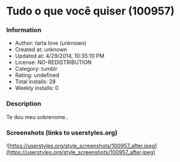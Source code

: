 # Tudo o que você quiser (100957)

### Information
- Author: tarta love (unknown)
- Created at: unknown
- Updated at: 4/29/2014, 10:35:10 PM
- License: NO-REDISTRIBUTION
- Category: tumblr
- Rating: undefined
- Total installs: 28
- Weekly installs: 0


### Description
Te dou meu sobrenome..


### Screenshots (links to userstyles.org)
![https://userstyles.org/style_screenshots/100957_after.jpeg](https://userstyles.org/style_screenshots/100957_after.jpeg)


